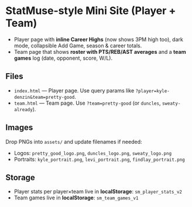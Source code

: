 # StatMuse-style Mini Site (Player + Team)
- Player page with **inline Career Highs** (now shows 3PM high too), dark mode, collapsible Add Game, season & career totals.
- Team page that shows **roster with PTS/REB/AST averages** and a **team games** log (date, opponent, score, W/L).

## Files
- `index.html` — Player page. Use query params like `?player=kyle-denzin&team=pretty-good`.
- `team.html` — Team page. Use `?team=pretty-good` (or `duncles`, `sweaty-already`).

## Images
Drop PNGs into `assets/` and update filenames if needed:
- Logos: `pretty_good_logo.png`, `duncles_logo.png`, `sweaty_logo.png`
- Portraits: `kyle_portrait.png`, `levi_portrait.png`, `findlay_portrait.png`

## Storage
- Player stats per player×team live in **localStorage**: `sm_player_stats_v2`
- Team games live in **localStorage**: `sm_team_games_v1`
